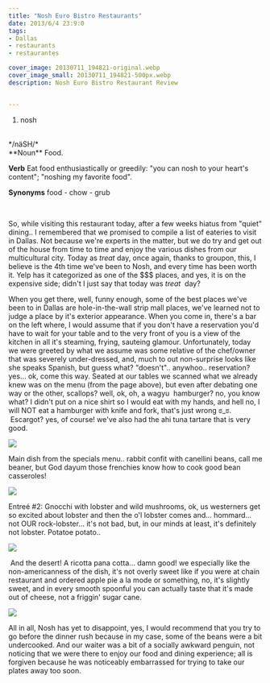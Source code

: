 ```yaml
---
title: "Nosh Euro Bistro Restaurants"
date: 2013/6/4 23:9:0
tags:
- Dallas
- restaurants
- restaurantes

cover_image: 20130711_194821-original.webp
cover_image_small: 20130711_194821-500px.webp
description: Nosh Euro Bistro Restaurant Review


---
```



1.  nosh  

<br/>
*/näSH/*

<br/>
**Noun** Food.

**Verb** Eat food enthusiastically or greedily: "you can nosh to your heart's content"; "noshing my favorite food".

**Synonyms** food - chow - grub

<br/>

So, while visiting this restaurant today, after a few weeks hiatus from "quiet" dining.. I remembered that we promised to compile a list of eateries to visit in Dallas. Not because we're experts in the matter, but we do try and get out of the house from time to time and enjoy the various dishes from our multicultural city. Today as *treat* day, once again, thanks to groupon, this, I believe is the 4th time we've been to Nosh, and every time has been worth it. Yelp has it categorized as one of the $$$ places, and yes, it is on the expensive side; didn't I just say that today was *treat*  day? 



When you get there, well, funny enough, some of the best places we've been to in Dallas are hole-in-the-wall strip mall places, we've learned not to judge a place by it's exterior appearance. When you come in, there's a bar on the left where, I would assume that if you don't have a reservation you'd have to wait for your table and to the very front of you is a view of the kitchen in all it's steaming, frying, sauteing glamour. Unfortunately, today we were greeted by what we assume was some relative of the chef/owner that was severely under-dressed, and, much to out non-surprise looks like she speaks Spanish, but guess what? "doesn't".. anywhoo.. reservation? yes... ok, come this way. Seated at our tables we scanned what we already knew was on the menu (from the page above), but even after debating one way or the other, scallops? well, ok, oh, a wagyu  hamburger? no, you know what? I didn't put on a nice shirt so I would eat with my hands, and hell no, I will NOT eat a hamburger with knife and fork, that's just wrong ಠ_ಠ.  Escargot? yes, of course! we've also had the ahi tuna tartare that is very good.



[![](20130711_192955)](20130711_192955-original.webp)

Main dish from the specials menu.. rabbit confit with canellini beans, call me beaner, but God dayum those frenchies know how to cook good bean casseroles!

[![](20130711_194806)](20130711_194806-original.webp)

Entreé #2: Gnocchi with lobster and wild mushrooms, ok, us westerners get so excited about lobster and then the o'l lobster comes and... hommard... not OUR rock-lobster... it's not bad, but, in our minds at least, it's definitely not lobster. Potatoe potato..

[![](20130711_194821)](20130711_194821-original.webp)

 And the desert! A ricotta pana cotta... damn good! we especially like the non-americanness of the dish, it's not overly sweet like if you were at chain restaurant and ordered apple pie a la mode or something, no, it's slightly sweet, and in every smooth spoonful you can actually taste that it's made out of cheese, not a friggin' sugar cane.

[![](20130711_201330)](20130711_201330-original.webp)



All in all, Nosh has yet to disappoint, yes, I would recommend that you try to go before the dinner rush because in my case, some of the beans were a bit undercooked. And our waiter was a bit of a socially awkward penguin, not noticing that we were there to enjoy our food and dining experience; all is forgiven because he was noticeably embarrassed for trying to take our plates away too soon.
